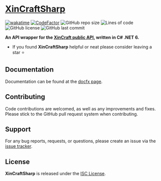 # [XinCraftSharp](https://github.com/Metacinnabar/XinCraftSharp) 
[![wakatime](https://wakatime.com/badge/github/Metacinnabar/XinCraftSharp.svg)](https://wakatime.com/badge/github/Metacinnabar/XinCraftSharp)
[![CodeFactor](https://www.codefactor.io/repository/github/metacinnabar/xincraftsharp/badge)](https://www.codefactor.io/repository/github/metacinnabar/xincraftsharp)
![GitHub repo size](https://img.shields.io/github/repo-size/Metacinnabar/xincraftsharp)
![Lines of code](https://img.shields.io/tokei/lines/github/Metacinnabar/xincraftsharp)
![GitHub license](https://img.shields.io/github/license/Metacinnabar/xincraftsharp)
![GitHub last commit](https://img.shields.io/github/last-commit/Metacinnabar/xincraftsharp)

**An API wrapper for the [XinCraft public API](https://github.com/XinCraft/docs), written in C# .NET 6.**
- If you found **XinCraftSharp** helpful or neat please consider leaving a star ⭐

## Documentation     
Documentation can be found at the [docfx page](https://metacinna.bar/xincraftsharp/api).

## Contributing
Code contributions are welcomed, as well as any improvements and fixes.  
Please stick to the GitHub pull request system when contributing.

## Support
For any bug reports, requests, or questions, please create an issue via the [issue tracker](https://github.com/Metacinnabar/XinCraftSharp).

## License
**XinCraftSharp** is released under the [ISC License](https://github.com/Metacinnabar/XinCraftSharp/blob/master/LICENSE).
